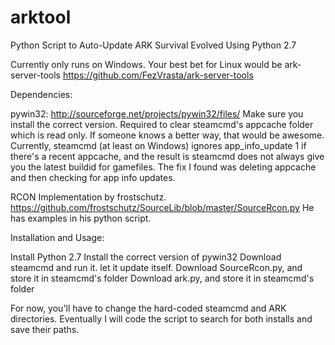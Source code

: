 # arktool
Python Script to Auto-Update ARK Survival Evolved
Using Python 2.7

Currently only runs on Windows. Your best bet for Linux would be ark-server-tools
https://github.com/FezVrasta/ark-server-tools

Dependencies:

pywin32: http://sourceforge.net/projects/pywin32/files/
Make sure you install the correct version.
Required to clear steamcmd's appcache folder which is read only. If someone knows a better way, that would be awesome.
Currently, steamcmd (at least on Windows) ignores app_info_update 1 if there's a recent appcache, and the result is
steamcmd does not always give you the latest buildid for gamefiles. The fix I found was deleting appcache and then
checking for app info updates.

RCON Implementation by frostschutz. 
https://github.com/frostschutz/SourceLib/blob/master/SourceRcon.py
He has examples in his python script.

Installation and Usage:

Install Python 2.7
Install the correct version of pywin32
Download steamcmd and run it. let it update itself.
Download SourceRcon.py, and store it in steamcmd's folder
Download ark.py, and store it in steamcmd's folder

For now, you'll have to change the hard-coded steamcmd and ARK directories. 
Eventually I will code the script to search for both installs and save their paths.

